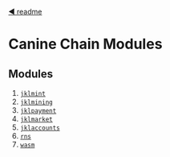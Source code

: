 <!--
order: 0
title: Canine Chain Overview
parent:
  title: "x"
-->
[◀ readme](/readme.md)

# Canine Chain Modules

## Modules
1. [`jklmint`](jklmint/README.md)
2. [`jklmining`](jklmining/README.md)
3. [`jklpayment`](jklpayment/README.md)
4. [`jklmarket`](jklmarket/README.md)
5. [`jklaccounts`](jklaccounts/README.md)
6. [`rns`](rns/README.md)
7. [`wasm`](wasm/README.md)






